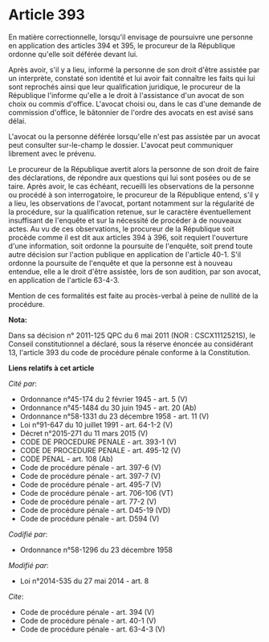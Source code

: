 # Article 393

En matière correctionnelle, lorsqu'il envisage de poursuivre une personne en application des articles 394 et 395, le
procureur de la République ordonne qu'elle soit déférée devant lui. 

Après avoir, s'il y a lieu, informé la personne de son droit d'être assistée par un interprète, constaté son identité et lui
avoir fait connaître les faits qui lui sont reprochés ainsi que leur qualification juridique, le procureur de la République
l'informe qu'elle a le droit à l'assistance d'un avocat de son choix ou commis d'office. L'avocat choisi ou, dans le cas
d'une demande de commission d'office, le bâtonnier de l'ordre des avocats en est avisé sans délai. 

L'avocat ou la personne déférée lorsqu'elle n'est pas assistée par un avocat peut consulter sur-le-champ le dossier. L'avocat
peut communiquer librement avec le prévenu. 

Le procureur de la République avertit alors la personne de son droit de faire des déclarations, de répondre aux questions qui
lui sont posées ou de se taire. Après avoir, le cas échéant, recueilli les observations de la personne ou procédé à son
interrogatoire, le procureur de la République entend, s'il y a lieu, les observations de l'avocat, portant notamment sur la
régularité de la procédure, sur la qualification retenue, sur le caractère éventuellement insuffisant de l'enquête et sur la
nécessité de procéder à de nouveaux actes. Au vu de ces observations, le procureur de la République soit procède comme il est
dit aux articles 394 à 396, soit requiert l'ouverture d'une information, soit ordonne la poursuite de l'enquête, soit prend
toute autre décision sur l'action publique en application de l'article 40-1. S'il ordonne la poursuite de l'enquête et que la
personne est à nouveau entendue, elle a le droit d'être assistée, lors de son audition, par son avocat, en application de
l'article 63-4-3. 

Mention de ces formalités est faite au procès-verbal à peine de nullité de la procédure.

**Nota:**

Dans sa décision n° 2011-125 QPC du 6 mai 2011 (NOR : CSCX1112521S), le Conseil constitutionnel a déclaré, sous la réserve
énoncée au considérant 13, l'article 393 du code de procédure pénale conforme à la Constitution.

**Liens relatifs à cet article**

_Cité par_:

  - Ordonnance n°45-174 du 2 février 1945 - art. 5 (V)
  - Ordonnance n°45-1484 du 30 juin 1945 - art. 20 (Ab)
  - Ordonnance n°58-1331 du 23 décembre 1958 - art. 11 (V)
  - Loi n°91-647 du 10 juillet 1991 - art. 64-1-2 (V)
  - Décret n°2015-271 du 11 mars 2015 (V)
  - CODE DE PROCEDURE PENALE - art. 393-1 (V)
  - CODE DE PROCEDURE PENALE - art. 495-12 (V)
  - CODE PENAL - art. 108 (Ab)
  - Code de procédure pénale - art. 397-6 (V)
  - Code de procédure pénale - art. 397-7 (V)
  - Code de procédure pénale - art. 495-7 (V)
  - Code de procédure pénale - art. 706-106 (VT)
  - Code de procédure pénale - art. 77-2 (V)
  - Code de procédure pénale - art. D45-19 (VD)
  - Code de procédure pénale - art. D594 (V)

_Codifié par_:

  - Ordonnance n°58-1296 du 23 décembre 1958

_Modifié par_:

  - Loi n°2014-535 du 27 mai 2014 - art. 8

_Cite_:

  - Code de procédure pénale - art. 394 (V)
  - Code de procédure pénale - art. 40-1 (V)
  - Code de procédure pénale - art. 63-4-3 (V)
